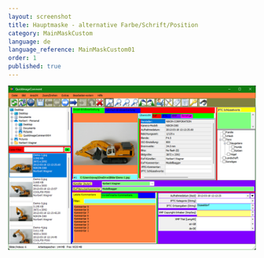 ```yaml
---
layout: screenshot
title: Hauptmaske - alternative Farbe/Schrift/Position
category: MainMaskCustom
language: de
language_reference: MainMaskCustom01
order: 1
published: true
---
```

<img src="https://raw.githubusercontent.com/QuickImageComment/QuickImageComment/main/UserManual/images/Deutsch-prg/FormQuickImageComment-bunt.png">

